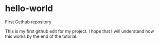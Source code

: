 # hello-world
First Gethub repository

This is my first github edit for my project. I hope that I will understand how this works by the end of the tutorial. 
